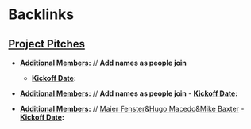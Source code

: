 
# Backlinks
## [Project Pitches](<Project Pitches.md>)
- **[Additional Members](<Additional Members.md>):** // __Add names as people join__
    - **[Kickoff Date](<Kickoff Date.md>):**

- **[Additional Members](<Additional Members.md>):** // __Add names as people join__
        - **[Kickoff Date](<Kickoff Date.md>):**

- **[Additional Members](<Additional Members.md>):** // [Maier Fenster](<Maier Fenster.md>)&[Hugo Macedo](<Hugo Macedo.md>)&[Mike Baxter](<Mike Baxter.md>)
        - **[Kickoff Date](<Kickoff Date.md>):**

